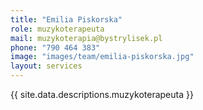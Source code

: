 ```yaml
---
title: "Emilia Piskorska"
role: muzykoterapeuta
mail: muzykoterapia@bystrylisek.pl
phone: "790 464 383"
image: "images/team/emilia-piskorska.jpg"
layout: services
---
```


{{ site.data.descriptions.muzykoterapeuta }}
